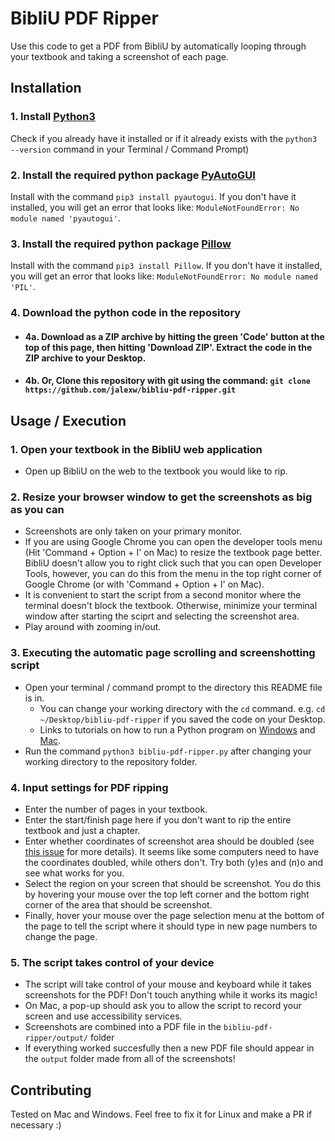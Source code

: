 # BibliU PDF Ripper

Use this code to get a PDF from BibliU by automatically looping through your textbook and taking a screenshot of each page.

## Installation
### 1. Install [Python3](https://www.python.org/downloads/) 
Check if you already have it installed or if it already exists with the `python3 --version` command in your Terminal / Command Prompt)

### 2. Install the required python package [PyAutoGUI](https://pyautogui.readthedocs.io/en/latest/)
Install with the command `pip3 install pyautogui`. If you don't have it installed, you will get an error that looks like: `ModuleNotFoundError: No module named 'pyautogui'`.

### 3. Install the required python package [Pillow](https://pillow.readthedocs.io/en/stable/)
Install with the command `pip3 install Pillow`. If you don't have it installed, you will get an error that looks like: `ModuleNotFoundError: No module named 'PIL'`.

### 4. Download the python code in the repository

 - #### 4a. Download as a ZIP archive by hitting the green 'Code' button at the top of this page, then hitting 'Download ZIP'. Extract the code in the ZIP archive to your Desktop.

 - #### 4b. Or, Clone this repository with git using the command: `git clone https://github.com/jalexw/bibliu-pdf-ripper.git`

## Usage / Execution
### 1. Open your textbook in the BibliU web application
- Open up BibliU on the web to the textbook you would like to rip. 

### 2. Resize your browser window to get the screenshots as big as you can
- Screenshots are only taken on your primary monitor.
- If you are using Google Chrome you can open the developer tools menu (Hit 'Command + Option + I' on Mac) to resize the textbook page better. BibliU doesn't allow you to right click such that you can open Developer Tools, however, you can do this from the menu in the top right corner of Google Chrome (or with 'Command + Option + I' on Mac).
- It is convenient to start the script from a second monitor where the terminal doesn't block the textbook. Otherwise, minimize your terminal window after starting the sciprt and selecting the screenshot area.
- Play around with zooming in/out.

### 3. Executing the automatic page scrolling and screenshotting script
- Open your terminal / command prompt to the directory this README file is in.
  - You can change your working directory with the `cd` command. e.g. `cd ~/Desktop/bibliu-pdf-ripper` if you saved the code on your Desktop.
  - Links to tutorials on how to run a Python program on [Windows](https://youtu.be/pFYcAOsNyvs) and [Mac](https://youtu.be/M323OL6K5vs).
- Run the command `python3 bibliu-pdf-ripper.py` after changing your working directory to the repository folder.

### 4. Input settings for PDF ripping
- Enter the number of pages in your textbook.
- Enter the start/finish page here if you don't want to rip the entire textbook and just a chapter.
- Enter whether coordinates of screenshot area should be doubled (see [this issue](https://github.com/python-pillow/Pillow/issues/3293) for more details). It seems like some computers need to have the coordinates doubled, while others don't. Try both (y)es and (n)o and see what works for you.
- Select the region on your screen that should be screenshot. You do this by hovering your mouse over the top left corner and the bottom right corner of the area that should be screenshot.
- Finally, hover your mouse over the page selection menu at the bottom of the page to tell the script where it should type in new page numbers to change the page.

### 5. The script takes control of your device
- The script will take control of your mouse and keyboard while it takes screenshots for the PDF! Don't touch anything while it works its magic! 
- On Mac, a pop-up should ask you to allow the script to record your screen and use accessibility services.
- Screenshots are combined into a PDF file in the `bibliu-pdf-ripper/output/` folder
- If everything worked succesfully then a new PDF file should appear in the `output` folder made from all of the screenshots!

## Contributing
Tested on Mac and Windows. Feel free to fix it for Linux and make a PR if necessary :)
